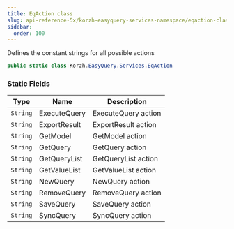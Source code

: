 ```yaml
---
title: EqAction class
slug: api-reference-5x/korzh-easyquery-services-namespace/eqaction-class
sidebar:
  order: 100
---
```


Defines the constant strings for all possible actions
```csharp
public static class Korzh.EasyQuery.Services.EqAction

```

### Static Fields

| Type | Name | Description | 
| --- | --- | --- | 
| `String` | ExecuteQuery | ExecuteQuery action | 
| `String` | ExportResult | ExportResult action | 
| `String` | GetModel | GetModel action | 
| `String` | GetQuery | GetQuery action | 
| `String` | GetQueryList | GetQueryList action | 
| `String` | GetValueList | GetValueList action | 
| `String` | NewQuery | NewQuery action | 
| `String` | RemoveQuery | RemoveQuery action | 
| `String` | SaveQuery | SaveQuery action | 
| `String` | SyncQuery | SyncQuery action |
